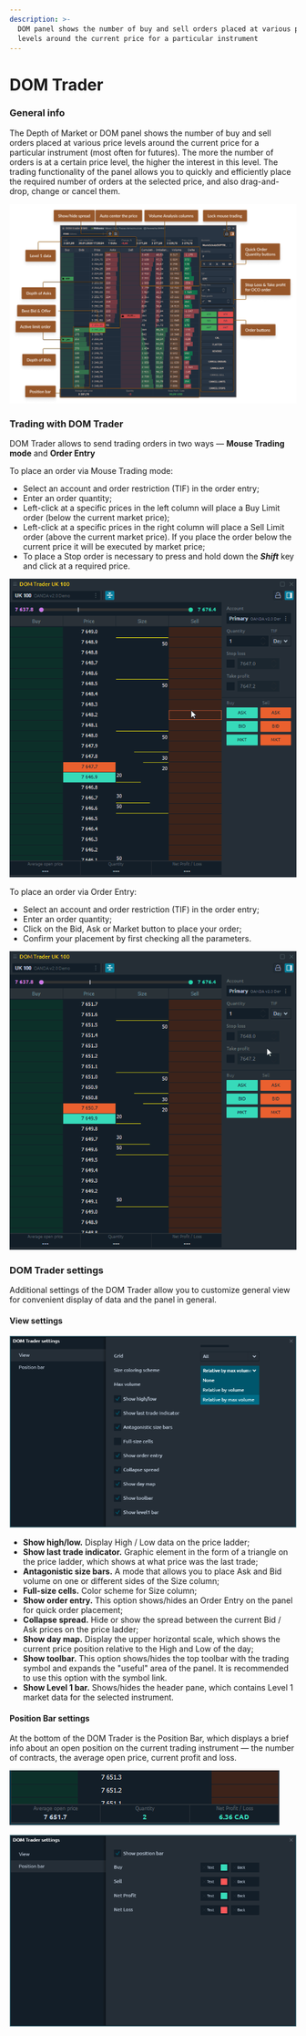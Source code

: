 ```yaml
---
description: >-
  DOM panel shows the number of buy and sell orders placed at various price
  levels around the current price for a particular instrument
---
```


# DOM Trader

### General info

The Depth of Market or DOM panel shows the number of buy and sell orders placed at various price levels around the current price for a particular instrument \(most often for futures\). The more the number of orders is at a certain price level, the higher the interest in this level. The trading functionality of the panel allows you to quickly and efficiently place the required number of orders at the selected price, and also drag-and-drop, change or cancel them.

![General view of DOM Trader panel](../.gitbook/assets/domscheme.png)

### Trading with DOM Trader

DOM Trader allows to send trading orders in two ways  — **Mouse Trading mode** and **Order Entry**

To place an order via Mouse Trading mode:

* Select an account and order restriction \(TIF\) in the order entry;
* Enter an order quantity;
* Left-click at a specific prices in the left column will place a Buy Limit order \(below the current market price\);
* Left-click at a specific prices in the right column will place a Sell Limit order \(above the current market price\). If you place the order below the current price it will be executed by market price;
* To place a Stop order is necessary to press and hold down the _**Shift**_ key and click at a required price.

![Mouse trading mode in DOM Trading](../.gitbook/assets/dom-mouse-trading.gif)

To place an order via Order Entry:

* Select an account and order restriction \(TIF\) in the order entry;
* Enter an order quantity;
* Click on the Bid, Ask or Market button to place your order;
* Confirm your placement by first checking all the parameters.

![Creating a new position via Order entry mode in DOM Trading](../.gitbook/assets/dom-order-entry.gif)

### DOM Trader settings

Additional settings of the DOM Trader allow you to customize general view for convenient display of data and the panel in general.

#### View settings

![General settings of DOM Trader](../.gitbook/assets/dom-settings.png)

* **Show high/low.** Display High / Low data on the price ladder;
* **Show last trade indicator.** Graphic element in the form of a triangle on the price ladder, which shows at what price was the last trade;
* **Antagonistic size bars.** A mode that allows you to place Ask and Bid volume on one or different sides of the Size column;
* **Full-size cells.** Color scheme for Size column;
* **Show order entry.** This option shows/hides an Order Entry on the panel for quick order placement;
* **Collapse spread.** Hide or show the spread between the current Bid / Ask prices on the price ladder;
* **Show day map.** Display the upper horizontal scale, which shows the current price position relative to the High and Low of the day;
* **Show toolbar.**  This option shows/hides the top toolbar with the trading symbol and expands the "useful" area of the panel. It is recommended to use this option with the symbol link.
* **Show Level 1 bar.** Shows/hides the header pane, which contains Level 1 market data for the selected instrument.

#### Position Bar settings

At the bottom of the DOM Trader is the Position Bar, which displays a brief info about an open position on the current trading instrument  — the number of contracts, the average open price, current profit and loss.

![Position Bar in DOM trading](../.gitbook/assets/dom-position-bar1.png)

![Settings of position bar in DOM Trader panel](../.gitbook/assets/dom-position-bar.png)



